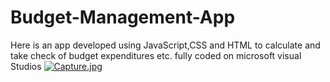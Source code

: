 # Budget-Management-App
Here is an app developed using JavaScript,CSS and HTML to calculate and take check of budget expenditures etc. fully coded on microsoft visual Studios
[![Capture.jpg](https://i.postimg.cc/wTY5dBrH/Capture.jpg)](https://postimg.cc/Z0jv8JZD)
